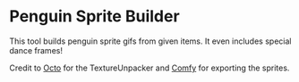 # Penguin Sprite Builder

This tool builds penguin sprite gifs from given items.
It even includes special dance frames!

Credit to [Octo](https://github.com/octocpplus) for the TextureUnpacker and [Comfy](https://github.com/wizguin) for exporting the sprites.
